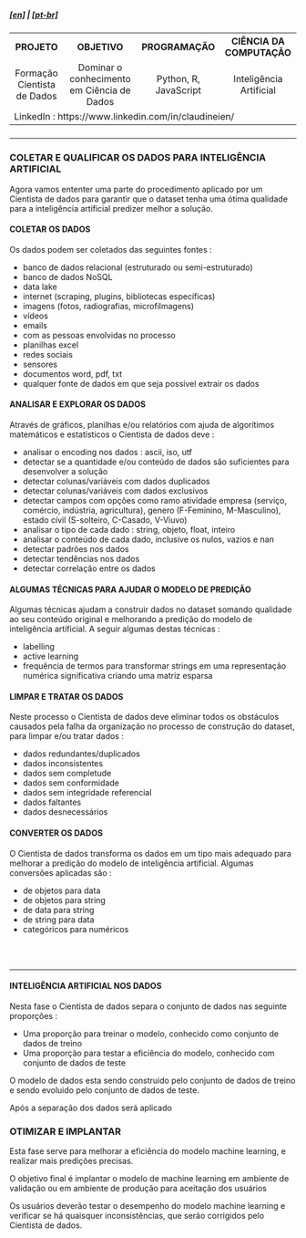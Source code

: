 <h5><a href="blank_">[en]</a> | <a href="blank_">[pt-br]</a>
</h5>
<h5>
<div>
  <table>
    <tr>
      <th>PROJETO</th>
      <th>OBJETIVO</th>
      <th>PROGRAMAÇÃO</th>
      <th>CIÊNCIA DA COMPUTAÇÃO</th>
    </tr>
    <tr>
      <td align="center">Formação Cientista de Dados</td>
      <td align="center">Dominar o conhecimento em Ciência de Dados</td>
      <td align="center">Python, R, JavaScript</td>
      <td align="center">Inteligência Artificial</td>
    </tr>
    <tr>
        <td colspan="4">LinkedIn : https://www.linkedin.com/in/claudineien/</td>
    </tr>
  </table>
</div>
</h5>

<hr>
<h3>COLETAR E QUALIFICAR OS DADOS PARA INTELIGÊNCIA ARTIFICIAL</h3>
<p>Agora vamos ententer uma parte do procedimento aplicado por um Cientista de dados para garantir que o dataset tenha uma ótima qualidade para a inteligência artificial predizer melhor a solução.</p>
<h4>COLETAR OS DADOS</h4>
<p>Os dados podem ser coletados das seguintes fontes :</p>
<p>
    <ul>
        <li>banco de dados relacional (estruturado ou semi-estruturado)</li>
        <li>banco de dados NoSQL</li>
        <li>data lake</li>
        <li>internet (scraping, plugins, bibliotecas específicas)</li>
        <li>imagens (fotos, radiografias, microfilmagens)</li>
        <li>vídeos</li>
        <li>emails</li>
        <li>com as pessoas envolvidas no processo</li>
        <li>planilhas excel</li>
        <li>redes sociais</li>
        <li>sensores</li>
        <li>documentos word, pdf, txt</li>
        <li>qualquer fonte de dados em que seja possível extrair os dados</li>
    </ul>
</p>
<h4>ANALISAR E EXPLORAR OS DADOS</h4>
<p>Através de gráficos, planilhas e/ou relatórios com ajuda de algorítimos matemáticos e estatísticos o Cientista de dados deve :
    <ul>
      <li>analisar o encoding nos dados : ascii, iso, utf</li>
      <li>detectar se a quantidade e/ou conteúdo de dados são suficientes para desenvolver a solução</li>
      <li>detectar colunas/variáveis com dados duplicados</li>
      <li>detectar colunas/variáveis com dados exclusivos</li>
      <li>detectar campos com opções como ramo atividade empresa (serviço, comércio, indústria, agricultura), genero (F-Feminino, M-Masculino), estado cívil (S-solteiro, C-Casado, V-Viuvo)</li>
        <li>analisar o tipo de cada dado : string, objeto, float, inteiro</li>
        <li>analisar o conteúdo de cada dado, inclusive os nulos, vazios e nan</li>
        <li>detectar padrões nos dados</li>
        <li>detectar tendências nos dados</li>
        <li>detectar correlação entre os dados</li>
    </ul>
</p>
<h4>ALGUMAS TÉCNICAS PARA AJUDAR O MODELO DE PREDIÇÃO</h4>
<p>Algumas técnicas ajudam a construir dados no dataset somando qualidade ao seu conteúdo original e melhorando a predição do modelo de inteligência artificial. A seguir algumas destas técnicas :
    <ul>
        <li>labelling</li>
        <li>active learning</li>
        <li>frequência de termos para transformar strings em uma representação numérica significativa criando uma matriz esparsa</li>
    </ul>
</p>
<h4>LIMPAR E TRATAR OS DADOS</h4>
<p>Neste processo o Cientista de dados deve eliminar todos os obstáculos causados pela falha da organização no processo de construção do dataset, para limpar e/ou tratar dados :
    <ul>
      <li>dados redundantes/duplicados</li>
      <li>dados inconsistentes</li>
      <li>dados sem completude</li>
      <li>dados sem conformidade</li>
      <li>dados sem integridade referencial</li>
      <li>dados faltantes</li>
      <li>dados desnecessários</li>
    </ul>
</p>
<h4>CONVERTER OS DADOS</h4>
<p>O Cientista de dados transforma os dados em um tipo mais adequado para melhorar a predição do modelo de inteligência artificial. Algumas conversões aplicadas são :
    <ul>
        <li>de objetos para data</li>
        <li>de objetos para string</li>
        <li>de data para string</li>
        <li>de string para data</li>
        <li>categóricos para numéricos</li>
    </ul>
</p>

<br><br>
<hr>
<h4>INTELIGÊNCIA ARTIFICIAL NOS DADOS</h4>
<p>Nesta fase o Cientista de dados separa o conjunto de dados nas seguinte proporções :</p>
<p>
    <ul>
        <li>Uma proporção para treinar o modelo, conhecido como conjunto de dados de treino</li>
        <li>Uma proporção para testar a eficiência do modelo, conhecido com conjunto de dados de teste</li>
    </ul>
O modelo de dados esta sendo construido pelo conjunto de dados de treino e sendo evoluido pelo conjunto de dados de teste.
</p>
<p>Após a separação dos dados será aplicado </p>

<h3>OTIMIZAR E IMPLANTAR</h3>
<p>Esta fase serve para melhorar a eficiência do modelo machine learning, e realizar mais predições precisas.</p>
<p>O objetivo final é implantar o modelo de machine learning em ambiente de validação ou em ambiente de produção para aceitação dos usuários</p>
<p>Os usuários deverão testar o desempenho do modelo machine learning e verificar se há quaisquer inconsistências, que serão corrigidos pelo Cientista de dados.</p>
